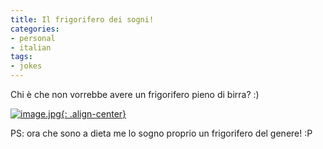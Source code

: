 ```yaml
---
title: Il frigorifero dei sogni!
categories:
- personal
- italian
tags:
- jokes
---
```

Chi è che non vorrebbe avere un frigorifero pieno di birra? :)  

[![image.jpg]({{site.url}}/assets/images/Image.jpg){: .align-center}]({{site.url}}/assets/images/Image.jpg "image.jpg" )

PS: ora che sono a dieta me lo sogno proprio un frigorifero del genere! :P

